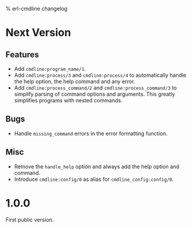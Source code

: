 % erl-cmdline changelog

# Next Version
## Features
- Add `cmdline:program_name/1`.
- Add `cmdline:process/3` and `cmdline:process/4` to automatically handle the
  help option, the help command and any error.
- Add `cmdline:process_command/2` and `cmdline:process_command/3` to simplify
  parsing of command options and arguments. This greatly simplifies programs
  with nested commands.
## Bugs
- Handle `missing_command` errors in the error formatting function.
## Misc
- Remove the `handle_help` option and always add the help option and command.
- Introduce `cmdline:config/0` as alias for `cmdline_config:config/0`.

# 1.0.0
First public version.
